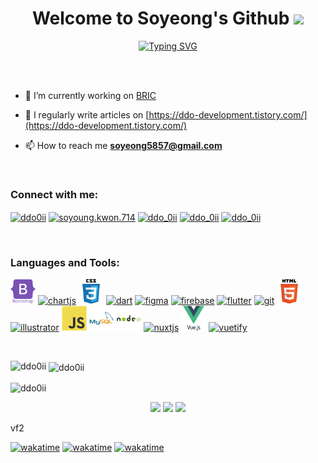 <h1 align="center">Welcome to Soyeong's Github <img src="https://media.giphy.com/media/hvRJCLFzcasrR4ia7z/giphy.gif" width="28"></h1>

<div align="center">
  
[![Typing SVG](https://readme-typing-svg.herokuapp.com?font=Neucha&size=35&color=F06292&center=true&vCenter=true&width=500&height=60&lines=Front-end+Web+Developer;Why+not+change+the+world+%3F)](https://git.io/typing-svg)

</div>

<br>

<br>

- 🔭 I’m currently working on [BRIC](https://www.ibric.org/)

- 📝 I regularly write articles on [https://ddo-development.tistory.com/](https://ddo-development.tistory.com/)

- 📫 How to reach me **soyeong5857@gmail.com**

<br>

<h3 align="left">Connect with me:</h3>

<p align="left">
  <a href="https://linkedin.com/in/ddo0ii" target="blank"><img align="center" src="https://raw.githubusercontent.com/rahuldkjain/github-profile-readme-generator/master/src/images/icons/Social/linked-in-alt.svg" alt="ddo0ii" height="30" width="40" /></a>
  <a href="https://fb.com/soyoung.kwon.714" target="blank"><img align="center" src="https://raw.githubusercontent.com/rahuldkjain/github-profile-readme-generator/master/src/images/icons/Social/facebook.svg" alt="soyoung.kwon.714" height="30" width="40" /></a>
  <a href="https://instagram.com/ddo_0ii" target="blank"><img align="center" src="https://raw.githubusercontent.com/rahuldkjain/github-profile-readme-generator/master/src/images/icons/Social/instagram.svg" alt="ddo_0ii" height="30" width="40" /></a>
  <a href="https://www.youtube.com/channel/UC-jpcCpxmGrnUcEPPster9w/featured" target="blank"><img align="center" src="https://raw.githubusercontent.com/rahuldkjain/github-profile-readme-generator/master/src/images/icons/Social/youtube.svg" alt="ddo_0ii" height="30" width="40" /></a>
  <a href="https://www.hackerrank.com/ddo_0ii" target="blank"><img align="center" src="https://raw.githubusercontent.com/rahuldkjain/github-profile-readme-generator/master/src/images/icons/Social/hackerrank.svg" alt="ddo_0ii" height="30" width="40" /></a>
</p>

<br>

<h3 align="left">Languages and Tools:</h3>
<p align="left">
    <a href="https://getbootstrap.com" target="_blank" rel="noreferrer"><img src="https://raw.githubusercontent.com/devicons/devicon/master/icons/bootstrap/bootstrap-plain-wordmark.svg" alt="bootstrap" width="40" height="40"/></a>
    <a href="https://www.chartjs.org" target="_blank" rel="noreferrer"><img src="https://www.chartjs.org/media/logo-title.svg" alt="chartjs" width="40" height="40"/></a>
    <a href="https://www.w3schools.com/css/" target="_blank" rel="noreferrer"><img src="https://raw.githubusercontent.com/devicons/devicon/master/icons/css3/css3-original-wordmark.svg" alt="css3" width="40" height="40"/></a>
    <a href="https://dart.dev" target="_blank" rel="noreferrer"><img src="https://www.vectorlogo.zone/logos/dartlang/dartlang-icon.svg" alt="dart" width="40" height="40"/></a>
    <a href="https://www.figma.com/" target="_blank" rel="noreferrer"><img src="https://www.vectorlogo.zone/logos/figma/figma-icon.svg" alt="figma" width="40" height="40"/></a>
    <a href="https://firebase.google.com/" target="_blank" rel="noreferrer"><img src="https://www.vectorlogo.zone/logos/firebase/firebase-icon.svg" alt="firebase" width="40" height="40"/></a>
    <a href="https://flutter.dev" target="_blank" rel="noreferrer"><img src="https://www.vectorlogo.zone/logos/flutterio/flutterio-icon.svg" alt="flutter" width="40" height="40"/></a>
    <a href="https://git-scm.com/" target="_blank" rel="noreferrer"><img src="https://www.vectorlogo.zone/logos/git-scm/git-scm-icon.svg" alt="git" width="40" height="40"/></a>
    <a href="https://www.w3.org/html/" target="_blank" rel="noreferrer"><img src="https://raw.githubusercontent.com/devicons/devicon/master/icons/html5/html5-original-wordmark.svg" alt="html5" width="40" height="40"/></a>
    <a href="https://www.adobe.com/in/products/illustrator.html" target="_blank" rel="noreferrer"><img src="https://www.vectorlogo.zone/logos/adobe_illustrator/adobe_illustrator-icon.svg" alt="illustrator" width="40" height="40"/></a>
    <a href="https://developer.mozilla.org/en-US/docs/Web/JavaScript" target="_blank" rel="noreferrer"><img src="https://raw.githubusercontent.com/devicons/devicon/master/icons/javascript/javascript-original.svg" alt="javascript" width="40" height="40"/></a>
    <a href="https://www.mysql.com/" target="_blank" rel="noreferrer"><img src="https://raw.githubusercontent.com/devicons/devicon/master/icons/mysql/mysql-original-wordmark.svg" alt="mysql" width="40" height="40"/></a>
    <a href="https://nodejs.org" target="_blank" rel="noreferrer"><img src="https://raw.githubusercontent.com/devicons/devicon/master/icons/nodejs/nodejs-original-wordmark.svg" alt="nodejs" width="40" height="40"/></a>
    <a href="https://nuxtjs.org/" target="_blank" rel="noreferrer"><img src="https://www.vectorlogo.zone/logos/nuxtjs/nuxtjs-icon.svg" alt="nuxtjs" width="40" height="40"/></a>
    <a href="https://vuejs.org/" target="_blank" rel="noreferrer"><img src="https://raw.githubusercontent.com/devicons/devicon/master/icons/vuejs/vuejs-original-wordmark.svg" alt="vuejs" width="40" height="40"/></a>
    <a href="https://vuetifyjs.com/en/" target="_blank" rel="noreferrer"><img src="https://bestofjs.org/logos/vuetify.svg" alt="vuetify" width="40" height="40"/></a>
</p>

<br>

<p><img align="left" src="https://github-readme-stats.vercel.app/api/top-langs?username=ddo0ii&show_icons=true&locale=en&layout=compact" alt="ddo0ii" /></p>

<p>&nbsp;<img align="center" src="https://github-readme-stats.vercel.app/api?username=ddo0ii&show_icons=true&locale=en" alt="ddo0ii" /></p>

<p><img align="center" src="https://github-readme-streak-stats.herokuapp.com/?user=ddo0ii&" alt="ddo0ii" /></p>

<!--START_SECTION:waka-->
<p align="center">
<a href="https://wakatime.com"><img style="width:48%;" src="https://wakatime.com/share/@430c8105-7674-4d23-8e53-4690067874ca/5f88e099-badd-4a02-98e9-13de76b06b0b.png" /></a>
<a href="https://wakatime.com"><img style="width:48%;" src="https://wakatime.com/share/@430c8105-7674-4d23-8e53-4690067874ca/e5d1fc7f-6173-4629-9753-95976c5e4d9f.png" /></a>
<a href="https://wakatime.com"><img style="width:48%;" src="https://wakatime.com/share/@430c8105-7674-4d23-8e53-4690067874ca/7f4a7d79-9287-4114-b0f1-407f6c5a95d3.png" /></a>
</p>

<p>vf2</p>

[![wakatime](https://wakatime.com/badge/github/ddo0ii/vf2.svg)](https://wakatime.com/badge/github/ddo0ii/vf2)
[![wakatime](https://wakatime.com/badge/user/430c8105-7674-4d23-8e53-4690067874ca/project/850c29dc-7afe-40d9-b276-4a4cc36f0610.svg)](https://wakatime.com/badge/user/430c8105-7674-4d23-8e53-4690067874ca/project/850c29dc-7afe-40d9-b276-4a4cc36f0610)
[![wakatime](https://wakatime.com/badge/user/430c8105-7674-4d23-8e53-4690067874ca/project/af68682e-9e50-4d6f-8058-a157dedf7270.svg)](https://wakatime.com/badge/user/430c8105-7674-4d23-8e53-4690067874ca/project/af68682e-9e50-4d6f-8058-a157dedf7270)

<!--END_SECTION:waka-->

